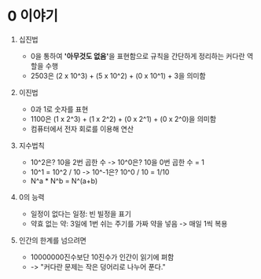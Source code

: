 # 0 이야기

1. 십진법
    * 0을 통하여 <b>'아무것도 없음'</b>을 표현함으로 규칙을 간단하게 정리하는 커다란 역할을 수행
    * 2503은 (2 x 10^3) + (5 x 10^2) + (0 x 10^1) + 3을 의미함

1. 이진법
    * 0과 1로 숫자를 표현
    * 1100은 (1 x 2^3) + (1 x 2^2) + (0 x 2^1) + (0 x 2^0)을 의미함
    * 컴퓨터에서 전자 회로를 이용해 연산

1. 지수법칙
    * 10^2은? 10을 2번 곱한 수 -> 10^0은? 10을 0번 곱한 수 = 1
    * 10^1 = 10^2 / 10 -> 10^-1은? 10^0 / 10 = 1/10
    * N^a * N^b = N^(a+b)

1. 0의 능력
    * 일정이 없다는 일정: 빈 빌정을 표기
    * 약효 없는 약: 3일에 1번 쉬는 주기를 가짜 약을 넣음 -> 매일 1씩 복용

1. 인간의 한계를 넘으려면
    * 10000000진수보단 10진수가 인간이 읽기에 펴함
    * -> "커다란 문제는 작은 덩어리로 나누어 푼다."